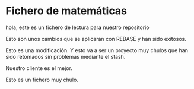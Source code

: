 # Fichero de matemáticas
hola, este es un fichero de lectura para nuestro repositorio

Esto son unos cambios que se aplicarán con REBASE y han sido exitosos.

Esto es una modificación. Y esto va a ser un proyecto muy chulos que han sido retomados sin problemas mediante el stash.

Nuestro cliente es el mejor.


Esto es un fichero muy chulo.

